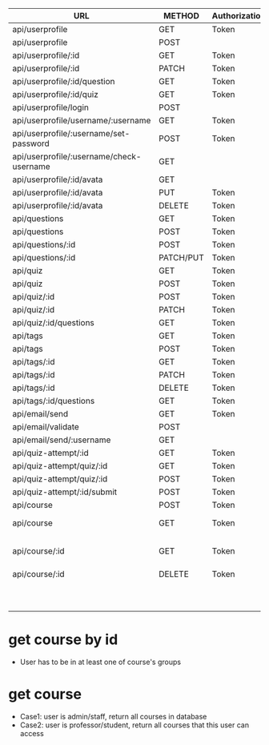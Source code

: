 | URL                                      | METHOD    | Authorization | Permission   | Detail                                 |
| ---------------------------------------- | --------- | ------------- | ------------ | -------------------------------------- |
| api/userprofile                          | GET       | Token         | admin        |                                        |
| api/userprofile                          | POST      |               | any          |                                        |
| api/userprofile/:id                      | GET       | Token         | login        |                                        |
| api/userprofile/:id                      | PATCH     | Token         | admin; self  |                                        |
| api/userprofile/:id/question             | GET       | Token         | login        |                                        |
| api/userprofile/:id/quiz                 | GET       | Token         | login        |                                        |
| api/userprofile/login                    | POST      |               | any          |                                        |
| api/userprofile/username/:username       | GET       | Token         | login        |                                        |
| api/userprofile/:username/set-password   | POST      | Token         | admin; self  |                                        |
| api/userprofile/:username/check-username | GET       |               | any          |                                        |
| api/userprofile/:id/avata                | GET       |               | any          |                                        |
| api/userprofile/:id/avata                | PUT       | Token         | self         |                                        |
| api/userprofile/:id/avata                | DELETE    | Token         | self         |                                        |
| api/questions                            | GET       | Token         | login        |                                        |
| api/questions                            | POST      | Token         | login        |                                        |
| api/questions/:id                        | POST      | Token         | login        |                                        |
| api/questions/:id                        | PATCH/PUT | Token         | self         |                                        |
| api/quiz                                 | GET       | Token         | login        |                                        |
| api/quiz                                 | POST      | Token         | login        |                                        |
| api/quiz/:id                             | POST      | Token         | login        |                                        |
| api/quiz/:id                             | PATCH     | Token         | self         |                                        |
| api/quiz/:id/questions                   | GET       | Token         | login        |                                        |
| api/tags                                 | GET       | Token         | login        |                                        |
| api/tags                                 | POST      | Token         | login        |                                        |
| api/tags/:id                             | GET       | Token         | login        |                                        |
| api/tags/:id                             | PATCH     | Token         | login        |                                        |
| api/tags/:id                             | DELETE    | Token         | admin        |                                        |
| api/tags/:id/questions                   | GET       | Token         | login        |                                        |
| api/email/send                           | GET       | Token         | login        |                                        |
| api/email/validate                       | POST      |               | any          |                                        |
| api/email/send/:username                 | GET       |               | any          |                                        |
| api/quiz-attempt/:id                     | GET       | Token         | login        |                                        |
| api/quiz-attempt/quiz/:id                | GET       | Token         | login        |                                        |
| api/quiz-attempt/quiz/:id                | POST      | Token         | login        |                                        |
| api/quiz-attempt/:id/submit              | POST      | Token         | self         |                                        |
| api/course                               | POST      | Token         | admin        |                                        |
| api/course                               | GET       | Token         | admin;login  | [get course](#get_course)              |
| api/course/:id                           | GET       | Token         | group; admin | [get courses by id](#get_course_by_id) |
| api/course/:id                           | DELETE    | Token         | admin        |                                        |
|                                          |           |               |              |                                        |
|                                          |           |               |              |                                        |
|                                          |           |               |              |                                        |
|                                          |           |               |              |                                        |
|                                          |           |               |              |                                        |
|                                          |           |               |              |                                        |
|                                          |           |               |              |                                        |
|                                          |           |               |              |                                        |
|                                          |           |               |              |                                        |
|                                          |           |               |              |                                        |







# get course by id 

- User has to be in at least one of course's groups



# get course

- Case1: user is admin/staff, return all courses in database
- Case2: user is professor/student, return all courses that this user can access 

